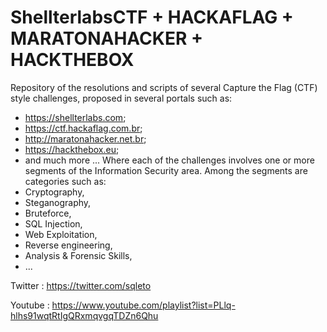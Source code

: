 # ShellterlabsCTF + HACKAFLAG + MARATONAHACKER + HACKTHEBOX
 Repository of the resolutions and scripts of several Capture the Flag (CTF) style challenges, proposed in several portals such as:
  - https://shellterlabs.com;
  - https://ctf.hackaflag.com.br;
  - http://maratonahacker.net.br;
  - https://hackthebox.eu;
  - and much more ...
 Where each of the challenges involves one or more segments of the Information Security area.
 Among the segments are categories such as:
  - Cryptography,
  - Steganography,
  - Bruteforce,
  - SQL Injection,
  - Web Exploitation,
  - Reverse engineering,
  - Analysis & Forensic Skills,
  - ...

Twitter : https://twitter.com/sqleto

Youtube : https://www.youtube.com/playlist?list=PLlq-hlhs91wqtRtIgQRxmqvgqTDZn6Qhu  





